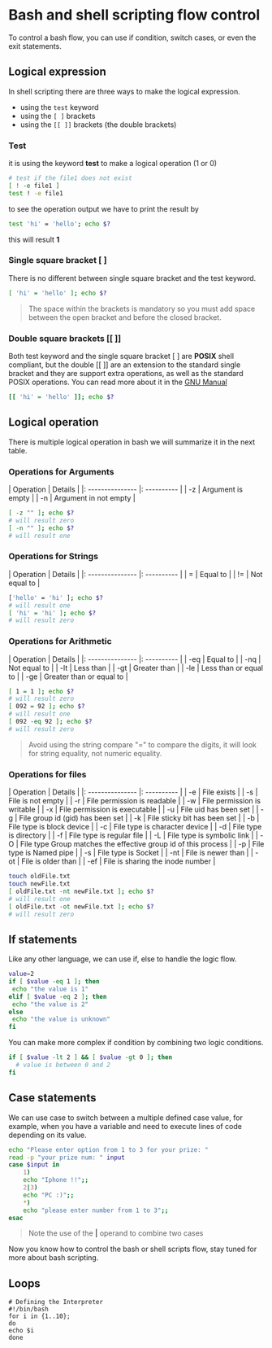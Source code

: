 # Bash and shell scripting flow control
To control a bash flow, you can use if condition, switch cases, or even the exit statements.

## Logical expression
In shell scripting there are three ways to make the logical expression.

- using the `test` keyword
- using the `[ ]` brackets
- using the `[[ ]]` brackets (the double brackets)

### Test
it is using the keyword **test** to make a logical operation (1 or 0)
```bash
# test if the file1 does not exist
[ ! -e file1 ]
test ! -e file1 
```
to see the operation output we have to print the result by
```bash
test 'hi' = 'hello'; echo $?
```
this will result **1**

### Single square bracket [ ]
There is no different between single square bracket and the test keyword.
```bash
[ 'hi' = 'hello' ]; echo $?
```

> The space within the brackets is mandatory so you must add space between the open bracket and before the closed bracket.


### Double square brackets [[ ]]
Both test keyword and the single square bracket [ ] are **POSIX** shell compliant, but the double [[ ]] are an extension to the standard single bracket and they are support extra operations, as well as the standard POSIX operations.
You can read more about it in the [GNU Manual](https://www.gnu.org/savannah-checkouts/gnu/bash/manual/bash.html#Conditional-Constructs)

```bash
[[ 'hi' = 'hello' ]]; echo $?
```

## Logical operation
There is multiple logical operation in bash we will summarize it in the next table.

### Operations for Arguments
| Operation | Details |
|: --------------- |: ---------- |
| -z | Argument is empty |
| -n | Argument in not empty |

```bash
[ -z "" ]; echo $?
# will result zero
[ -n "" ]; echo $?
# will result one

```

### Operations for Strings
| Operation | Details |
|: --------------- |: ---------- |
| = | Equal to |
| != | Not equal to |

```bash
['hello' = 'hi' ]; echo $?
# will result one
[ 'hi' = 'hi' ]; echo $?
# will result zero
```


### Operations for Arithmetic
| Operation | Details |
|: --------------- |: ---------- |
| -eq | Equal to |
| -nq | Not equal to |
| -lt | Less than |
| -gt | Greater than |
| -le | Less than or equal to |
| -ge | Greater than or equal to |


```bash
[ 1 = 1 ]; echo $?
# will result zero
[ 092 = 92 ]; echo $?
# will result one
[ 092 -eq 92 ]; echo $?
# will result zero
```

> Avoid using the string compare "=" to compare the digits, it will look for string equality, not numeric equality.

### Operations for files
| Operation | Details |
|: --------------- |: ---------- |
| -e | File exists |
| -s | File is not empty |
| -r | File permission is readable |
| -w | File permission is writable |
| -x | File permission is executable |
| -u | File uid has been set |
| -g | File group id (gid) has been set |
| -k | File sticky bit has been set |
| -b | File type is block device |
| -c | File type is character device |
| -d | File type is directory |
| -f | File type is regular file |
| -L | File type is symbolic link |
| -O | File type Group matches the effective group id of this process |
| -p | File type is Named pipe |
| -s | File type is Socket |
| -nt | File is newer than |
| -ot | File is older than |
| -ef | File is sharing the inode number |

```bash
touch oldFile.txt
touch newFile.txt
[ oldFile.txt -nt newFile.txt ]; echo $?
# will result one
[ oldFile.txt -ot newFile.txt ]; echo $?
# will result zero
```

## If statements
Like any other language, we can use if, else to handle the logic flow.
```bash
value=2
if [ $value -eq 1 ]; then
 echo "the value is 1"
elif [ $value -eq 2 ]; then
 echo "the value is 2"
else
 echo "the value is unknown"
fi
```
You can make more complex if condition by combining two logic conditions.

```bash
if [ $value -lt 2 ] && [ $value -gt 0 ]; then
  # value is between 0 and 2
fi
```

## Case statements
We can use case to switch between a multiple defined case value, for example, when you have a variable and need to execute lines of code depending on its value.

```bash
echo "Please enter option from 1 to 3 for your prize: "
read -p "your prize num: " input 
case $input in
    1)
    echo "Iphone !!";;
    2|3)
    echo "PC :)";;
    *)
    echo "please enter number from 1 to 3";;
esac
```
> Note the use of the **|** operand to combine two cases

Now you know how to control the bash or shell scripts flow, stay tuned for more about bash scripting.


## Loops
``` shell
# Defining the Interpreter 
#!/bin/bash
for i in {1..10};
do
echo $i
done
```